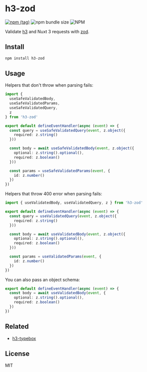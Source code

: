 # h3-zod

[![npm (tag)](https://img.shields.io/npm/v/h3-zod?style=flat&colorA=000000&colorB=000000)](https://www.npmjs.com/package/h3-zod) ![npm bundle size](https://img.shields.io/bundlephobia/minzip/h3-zod?style=flat&colorA=000000&colorB=000000) ![NPM](https://img.shields.io/npm/l/h3-zod?style=flat&colorA=000000&colorB=000000)

Validate [h3](https://github.com/unjs/h3) and Nuxt 3 requests with [zod](https://github.com/colinhacks/zod).

## Install

```bash
npm install h3-zod
```

## Usage

Helpers that don't throw when parsing fails:

```ts
import {
  useSafeValidatedBody,
  useSafeValidatedParams,
  useSafeValidatedQuery,
  z
} from 'h3-zod'

export default defineEventHandler(async (event) => {
  const query = useSafeValidatedQuery(event, z.object({
    required: z.string()
  }))

  const body = await useSafeValidatedBody(event, z.object({
    optional: z.string().optional(),
    required: z.boolean()
  }))

  const params = useSafeValidatedParams(event, {
    id: z.number()
  })
})
```

Helpers that throw 400 error when parsing fails:

```ts
import { useValidatedBody, useValidatedQuery, z } from 'h3-zod'

export default defineEventHandler(async (event) => {
  const query = useValidatedQuery(event, z.object({
    required: z.string()
  }))

  const body = await useValidatedBody(event, z.object({
    optional: z.string().optional(),
    required: z.boolean()
  }))

  const params = useValidatedParams(event, {
    id: z.number()
  })
})
```

You can also pass an object schema:

```ts
export default defineEventHandler(async (event) => {
  const body = await useValidatedBody(event, {
    optional: z.string().optional(),
    required: z.boolean()
  })
})
```

## Related

- [h3-typebox](https://github.com/kevinmarrec/h3-typebox)

## License

MIT

